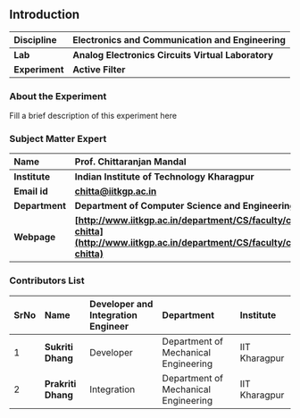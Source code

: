 ## Introduction


<b>Discipline | <b>Electronics and Communication and Engineering
:--|:--|
<b> Lab | <b>  Analog Electronics Circuits Virtual Laboratory
<b> Experiment|     <b> Active Filter

### About the Experiment 

Fill a brief description of this experiment here

### Subject Matter Expert
<b>Name | <b> **Prof. Chittaranjan Mandal**
:--|:--|
<b> Institute | <b>  **Indian Institute of Technology Kharagpur**
<b> Email id|     <b>  **chitta@iitkgp.ac.in**
<b> Department |  **Department of Computer Science and Engineering**
<b>Webpage| <b> [http://www.iitkgp.ac.in/department/CS/faculty/cs-chitta](http://www.iitkgp.ac.in/department/CS/faculty/cs-chitta)


### Contributors List

SrNo | Name | Developer and Integration Engineer | Department| Institute 
:--|:--|:--|:--|:--|
1 | **Sukriti Dhang** | Developer | Department of Mechanical Engineering | IIT Kharagpur | 
2 | **Prakriti Dhang** | Integration | Department of Mechanical Engineering | IIT Kharagpur | 
